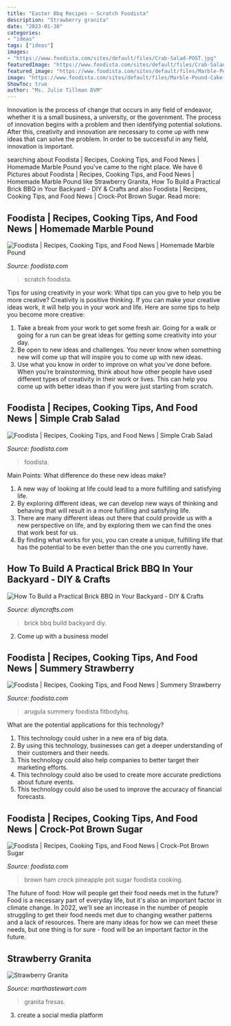 ```yaml
---
title: "Easter Bbq Recipes ~ Scratch Foodista"
description: "Strawberry granita"
date: "2023-01-30"
categories:
- "ideas"
tags: ["ideas"]
images:
- "https://www.foodista.com/sites/default/files/Crab-Salad-POST.jpg"
featuredImage: "https://www.foodista.com/sites/default/files/Crab-Salad-POST.jpg"
featured_image: "https://www.foodista.com/sites/default/files/Marble-Pound-Cake-19.jpg"
image: "https://www.foodista.com/sites/default/files/Marble-Pound-Cake-19.jpg"
ShowToc: true
author: "Ms. Julie Tillman DVM"
---
```



Innovation is the process of change that occurs in any field of endeavor, whether it is a small business, a university, or the government. The process of innovation begins with a problem and then identifying potential solutions. After this, creativity and innovation are necessary to come up with new ideas that can solve the problem. In order to be successful in any field, innovation is important.

	

		
searching about Foodista | Recipes, Cooking Tips, and Food News | Homemade Marble Pound you've came to the right place. We have 6 Pictures about Foodista | Recipes, Cooking Tips, and Food News | Homemade Marble Pound like Strawberry Granita, How To Build a Practical Brick BBQ in Your Backyard - DIY &amp; Crafts and also Foodista | Recipes, Cooking Tips, and Food News | Crock-Pot Brown Sugar. Read more:
		
    
## Foodista | Recipes, Cooking Tips, And Food News | Homemade Marble Pound

<img loading=lazy src="https://www.foodista.com/sites/default/files/Marble-Pound-Cake-19.jpg" onerror="this.onerror=null;this.src='https://tse2.mm.bing.net/th?id=OIP.ytPWVzYnogrbos_dW2mVlgHaLH&amp;pid=15.1';" alt="Foodista | Recipes, Cooking Tips, and Food News | Homemade Marble Pound">

_Source: foodista.com_

>scratch foodista. 

	

Tips for using creativity in your work: What tips can you give to help you be more creative?
Creativity is positive thinking. If you can make your creative ideas work, it will help you in your work and life. Here are some tips to help you become more creative: 
1. Take a break from your work to get some fresh air. Going for a walk or going for a run can be great ideas for getting some creativity into your day. 
2. Be open to new ideas and challenges. You never know when something new will come up that will inspire you to come up with new ideas. 
3. Use what you know in order to improve on what you’ve done before. When you’re brainstorming, think about how other people have used different types of creativity in their work or lives. This can help you come up with better ideas than if you were just starting from scratch. 

    
## Foodista | Recipes, Cooking Tips, And Food News | Simple Crab Salad

<img loading=lazy src="https://www.foodista.com/sites/default/files/Crab-Salad-POST.jpg" onerror="this.onerror=null;this.src='https://tse4.mm.bing.net/th?id=OIP.Opv-7eIFwcu2gNC_3m4iTQHaLH&amp;pid=15.1';" alt="Foodista | Recipes, Cooking Tips, and Food News | Simple Crab Salad">

_Source: foodista.com_

>foodista. 

	

Main Points: What difference do these new ideas make?
1. A new way of looking at life could lead to a more fulfilling and satisfying life.
2. By exploring different ideas, we can develop new ways of thinking and behaving that will result in a more fulfilling and satisfying life.
3. There are many different ideas out there that could provide us with a new perspective on life, and by exploring them we can find the ones that work best for us.
4. By finding what works for you, you can create a unique, fulfilling life that has the potential to be even better than the one you currently have.

    
## How To Build A Practical Brick BBQ In Your Backyard - DIY &amp; Crafts

<img loading=lazy src="https://cdn.diyncrafts.com/wp-content/uploads/2017/07/brick-bbq-backyard-f.jpg" onerror="this.onerror=null;this.src='https://tse4.mm.bing.net/th?id=OIP.-JeYUyUI1n_raX40vjtzdQHaD4&amp;pid=15.1';" alt="How To Build a Practical Brick BBQ in Your Backyard - DIY &amp; Crafts">

_Source: diyncrafts.com_

>brick bbq build backyard diy. 

	

2. Come up with a business model

    
## Foodista | Recipes, Cooking Tips, And Food News | Summery Strawberry

<img loading=lazy src="https://www.foodista.com/sites/default/files/Summery-Strawberry-Chicken-Salad.jpg" onerror="this.onerror=null;this.src='https://tse4.mm.bing.net/th?id=OIP.US7Q1sBT586-BV97OtgdXgHaE5&amp;pid=15.1';" alt="Foodista | Recipes, Cooking Tips, and Food News | Summery Strawberry">

_Source: foodista.com_

>arugula summery foodista fitbodyhq. 

	

What are the potential applications for this technology?
1. This technology could usher in a new era of big data. 
2. By using this technology, businesses can get a deeper understanding of their customers and their needs. 
3. This technology could also help companies to better target their marketing efforts. 
4. This technology could also be used to create more accurate predictions about future events. 
5. This technology could also be used to improve the accuracy of financial forecasts.

    
## Foodista | Recipes, Cooking Tips, And Food News | Crock-Pot Brown Sugar

<img loading=lazy src="https://www.foodista.com/sites/default/files/styles/recype/public/crockpothamsm.jpg" onerror="this.onerror=null;this.src='https://tse4.mm.bing.net/th?id=OIP.34jsHW66zUb1uSzNpSiGtQHaFl&amp;pid=15.1';" alt="Foodista | Recipes, Cooking Tips, and Food News | Crock-Pot Brown Sugar">

_Source: foodista.com_

>brown ham crock pineapple pot sugar foodista cooking. 

	

The future of food: How will people get their food needs met in the future?
Food is a necessary part of everyday life, but it's also an important factor in climate change. In 2022, we'll see an increase in the number of people struggling to get their food needs met due to changing weather patterns and a lack of resources. There are many ideas for how we can meet these needs, but one thing is for sure - food will be an important factor in the future.

    
## Strawberry Granita

<img loading=lazy src="https://assets.marthastewart.com/styles/wmax-1500/d11/bd0607_bbq6/bd0607_bbq6_sq.jpg?itok=75jMIo7B" onerror="this.onerror=null;this.src='https://tse4.mm.bing.net/th?id=OIP.Pfg0md_lBFP-GO7j3KX8HgHaHa&amp;pid=15.1';" alt="Strawberry Granita">

_Source: marthastewart.com_

>granita fresas. 

	

3. create a social media platform


